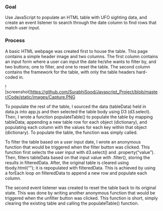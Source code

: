 ### Goal
Use JavaScript to populate an HTML table with UFO sighting data, and create an event listener to search through the date column to find rows that match user input.

### Process
A basic HTML webpage was created first to house the table. This page contains a simple header image and two columns. The first column contains an input form where a user can input the date he/she wants to filter by, and two buttons; one to filter, and one to reset the table. The second column contains the framework for the table, with only the table headers hard-coded in.

![screenshot]https://github.com/SurabhiSood/Javascript_Project/blob/master/Code/static/images/Capture.PNG

To populate the rest of the table, I sourced the data (tableData) held in data.js into app.js and then selected the table body using D3 (d3.select). Then, I wrote a function populateTable() to populate the table by mapping tableData; appending a new table row for each object (dictionary), and populating each column with the values for each key within that object (dictionary). To populate the table, the function was simply called.

To filter the table based on a user input date, I wrote an anonymous function that would be triggered when the filter button was clicked. This function first selects the user input with d3.select() and .property(“value”). Then, filters tableData based on that input value with .filter(), storing the results in filteredData. After, the original table is cleared using tbody.html(“”); it is repopulated with filteredData. This is achieved by using a forEach loop on filteredData to append a new row and populate each column.

The second event listener was created to reset the table back to its original state. This was done by writing another anonymous function that would be triggered when the unfilter button was clicked. This function is short, simply clearing the existing table and calling the populateTable() function.
